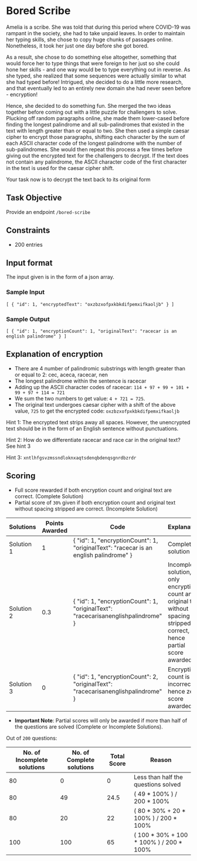 # Bored Scribe

Amelia is a scribe. She was told that during this period where COVID-19 was rampant in the society, she had to take unpaid leaves. In order to maintain her typing skills, she chose to copy huge chunks of passages online. Nonetheless, it took her just one day before she got bored.

As a result, she chose to do something else altogether, something that would force her to type things that were foreign to her just so she could hone her skills - and one way would be to type everything out in reverse. As she typed, she realized that some sequences were actually similar to what she had typed before! Intrigued, she decided to do a little more research, and that eventually led to an entirely new domain she had never seen before - encryption!

Hence, she decided to do something fun. She merged the two ideas together before coming out with a little puzzle for challengers to solve. Plucking off random paragraphs online, she made them lower-cased before finding the longest palindrome and all sub-palindromes that existed in the text with length greater than or equal to two. She then used a simple caesar cipher to encrypt those paragraphs, shifting each character by the sum of each ASCII character code of the longest palindrome with the number of sub-palindromes. She would then repeat this process a few times before giving out the encrypted text for the challengers to decrypt. If the text does not contain any palindrome, the ASCII character code of the first character in the text is used for the caesar cipher shift.

Your task now is to decrypt the text back to its original form

## Task Objective

Provide an endpoint `/bored-scribe`

## Constraints

- 200 entries

## Input format

The input given is in the form of a json array.

### Sample Input
`[ { "id": 1, "encryptedText": "oxzbzxofpxkbkdifpemxifkaoljb" } ]`

### Sample Output
`[ { "id": 1, "encryptionCount": 1, "originalText": "racecar is an english palindrome" } ]`

## Explanation of encryption
- There are 4 number of palindromic substrings with length greater than or equal to 2: cec, aceca, racecar, nen
- The longest palindrome within the sentence is racecar
- Adding up the ASCII character codes of racecar: `114 + 97 + 99 + 101 + 99 + 97 + 114 = 721`
- We sum the two numbers to get value: `4 + 721 = 725`.
- The original text undergoes caesar cipher with a shift of the above value, `725` to get the encrypted code: `oxzbzxofpxkbkdifpemxifkaoljb`

Hint 1: The encrypted text strips away all spaces. However, the unencrypted text should be in the form of an English sentence without punctuations.

Hint 2: How do we differentiate racecar and race car in the original text? See hint 3

Hint 3: `xntlhfgsvzmssndloknxaqtsdenqbdenqsgnrdbzrdr`

## Scoring
- Full score rewarded if both encryption count and original text are correct. (Complete Solution)
- Partial score of `30%` given if both encryption count and original text without spacing stripped are correct. (Incomplete Solution)

| Solutions  | Points Awarded | Code                                                                                  | Explanation                                                                                                                |   |
|------------|----------------|---------------------------------------------------------------------------------------|----------------------------------------------------------------------------------------------------------------------------|---|
| Solution 1 | 1              | { "id": 1, "encryptionCount": 1, "originalText": "racecar is an english palindrome" } | Complete solution                                                                                                          |   |
| Solution 2 | 0.3            | { "id": 1, "encryptionCount": 1, "originalText": "racecarisanenglishpalindrome" }     | Incomplete solution, only encryption count and original text without spacing stripped correct, hence partial score awarded |   |
| Solution 3 | 0              | { "id": 1, "encryptionCount": 2, "originalText": "racecarisanenglishpalindrome" }     | Encryption count is incorrect, hence zero score awarded                                                                    |   |

- **Important Note**: Partial scores will only be awarded if more than half of the questions are solved (Complete or Incomplete Solutions).
  
Out of `200` questions:

| No. of Incomplete solutions | No. of Complete solutions | Total Score | Reason                                  |
|-----------------------------|---------------------------|-------------|-----------------------------------------|
| 80                          | 0                         | 0           | Less than half the questions solved     |
| 80                          | 49                        | 24.5        | ( 49 * 100% ) / 200 * 100%              |
| 80                          | 20                        | 22          | ( 80 * 30% + 20 * 100% ) / 200 * 100%   |
| 100                         | 100                       | 65          | ( 100 * 30% + 100 * 100% ) / 200 * 100% |